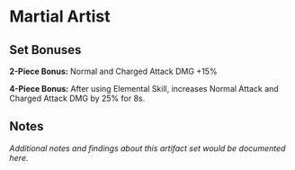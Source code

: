 # Martial Artist

## Set Bonuses

**2-Piece Bonus:** Normal and Charged Attack DMG +15%

**4-Piece Bonus:** After using Elemental Skill, increases Normal Attack and Charged Attack DMG by 25% for 8s.

## Notes

*Additional notes and findings about this artifact set would be documented here.*


